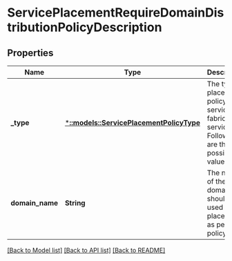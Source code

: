 # ServicePlacementRequireDomainDistributionPolicyDescription

## Properties
Name | Type | Description | Notes
------------ | ------------- | ------------- | -------------
**_type** | [***::models::ServicePlacementPolicyType**](ServicePlacementPolicyType.md) | The type of placement policy for a service fabric service. Following are the possible values. | [default to null]
**domain_name** | **String** | The name of the domain that should used for placement as per this policy. | [optional] [default to null]

[[Back to Model list]](../README.md#documentation-for-models) [[Back to API list]](../README.md#documentation-for-api-endpoints) [[Back to README]](../README.md)


